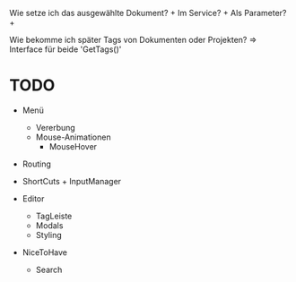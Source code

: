 Wie setze ich das ausgewählte Dokument?
	+ Im Service?
	+ Als Parameter?
	+ 

Wie bekomme ich später Tags von Dokumenten oder Projekten?
	=> Interface für beide 'GetTags()'


# TODO
+ Menü
	+ Vererbung
	+ Mouse-Animationen
		+ MouseHover
+ Routing 
+ ShortCuts + InputManager
+ Editor
	+ TagLeiste
	+ Modals
	+ Styling 



+ NiceToHave
	+ Search
